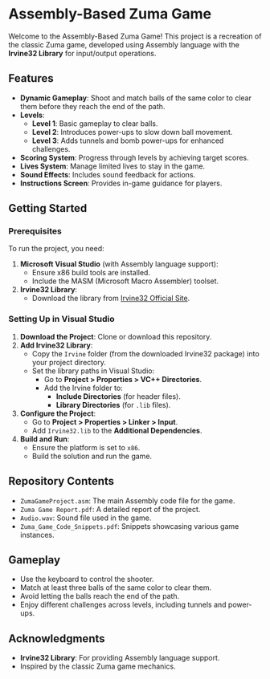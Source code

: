 # Assembly-Based Zuma Game

Welcome to the Assembly-Based Zuma Game! This project is a recreation of the classic Zuma game, developed using Assembly language with the **Irvine32 Library** for input/output operations. 

## Features

- **Dynamic Gameplay**: Shoot and match balls of the same color to clear them before they reach the end of the path.
- **Levels**:
  - **Level 1**: Basic gameplay to clear balls.
  - **Level 2**: Introduces power-ups to slow down ball movement.
  - **Level 3**: Adds tunnels and bomb power-ups for enhanced challenges.
- **Scoring System**: Progress through levels by achieving target scores.
- **Lives System**: Manage limited lives to stay in the game.
- **Sound Effects**: Includes sound feedback for actions.
- **Instructions Screen**: Provides in-game guidance for players.

## Getting Started

### Prerequisites
To run the project, you need:
1. **Microsoft Visual Studio** (with Assembly language support):
   - Ensure x86 build tools are installed.
   - Include the MASM (Microsoft Macro Assembler) toolset.
2. **Irvine32 Library**:
   - Download the library from [Irvine32 Official Site](https://www.kipirvine.com/asm/examples/).

### Setting Up in Visual Studio
1. **Download the Project**: Clone or download this repository.
2. **Add Irvine32 Library**:
   - Copy the `Irvine` folder (from the downloaded Irvine32 package) into your project directory.
   - Set the library paths in Visual Studio:
     - Go to **Project > Properties > VC++ Directories**.
     - Add the Irvine folder to:
       - **Include Directories** (for header files).
       - **Library Directories** (for `.lib` files).
3. **Configure the Project**:
   - Go to **Project > Properties > Linker > Input**.
   - Add `Irvine32.lib` to the **Additional Dependencies**.
4. **Build and Run**:
   - Ensure the platform is set to `x86`.
   - Build the solution and run the game.

## Repository Contents

- `ZumaGameProject.asm`: The main Assembly code file for the game.
- `Zuma Game Report.pdf`: A detailed report of the project.
- `Audio.wav`: Sound file used in the game.
- `Zuma_Game_Code_Snippets.pdf`: Snippets showcasing various game instances.

## Gameplay

- Use the keyboard to control the shooter.
- Match at least three balls of the same color to clear them.
- Avoid letting the balls reach the end of the path.
- Enjoy different challenges across levels, including tunnels and power-ups.

## Acknowledgments

- **Irvine32 Library**: For providing Assembly language support.
- Inspired by the classic Zuma game mechanics.
